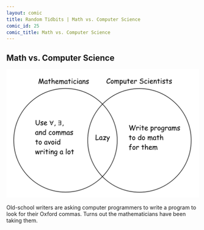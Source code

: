 ```yaml
---
layout: comic
title: Random Tidbits | Math vs. Computer Science
comic_id: 25
comic_title: Math vs. Computer Science
---
```


## Math vs. Computer Science

<img id="img25" class="img-fluid" src="/assets/images/25.png">

Old-school writers are asking computer programmers to write a program to look for their Oxford commas. Turns out the mathematicians have been taking them.
